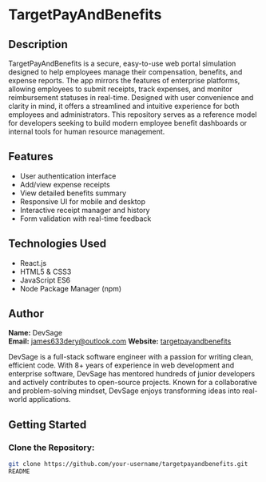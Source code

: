 # TargetPayAndBenefits

## Description
TargetPayAndBenefits is a secure, easy-to-use web portal simulation designed to help employees manage their compensation, benefits, and expense reports. The app mirrors the features of enterprise platforms, allowing employees to submit receipts, track expenses, and monitor reimbursement statuses in real-time. Designed with user convenience and clarity in mind, it offers a streamlined and intuitive experience for both employees and administrators. This repository serves as a reference model for developers seeking to build modern employee benefit dashboards or internal tools for human resource management.

## Features
- User authentication interface
- Add/view expense receipts
- View detailed benefits summary
- Responsive UI for mobile and desktop
- Interactive receipt manager and history
- Form validation with real-time feedback

## Technologies Used
- React.js
- HTML5 & CSS3
- JavaScript ES6
- Node Package Manager (npm)

## Author
**Name:** DevSage  
**Email:** james633dery@outlook.com
**Website:**  [targetpayandbenefits](https://www.targetpayandbenefits.it.com)

DevSage is a full-stack software engineer with a passion for writing clean, efficient code. With 8+ years of experience in web development and enterprise software, DevSage has mentored hundreds of junior developers and actively contributes to open-source projects. Known for a collaborative and problem-solving mindset, DevSage enjoys transforming ideas into real-world applications.

## Getting Started

### Clone the Repository:
```bash
git clone https://github.com/your-username/targetpayandbenefits.git
README
